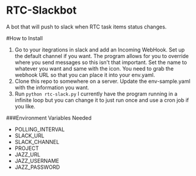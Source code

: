 # RTC-Slackbot
A bot that will push to slack when RTC task items status changes.

#How to Install

1. Go to your itegrations in slack and add an Incoming WebHook. Set up the default channel if you want. The program allows for you to override where you send messages so this isn't that important. Set the name to whatever you want and same with the icon. You need to grab the webhook URL so that you can place it into your env.yaml.
2. Clone this repo to somewhere on a server. Update the env-sample.yaml with the information you want. 
3. Run `python rtc-slack.py` I currently have the program running in a infinite loop but you can change it to just run once and use a cron job if you like.

###Environment Variables Needed
* POLLING_INTERVAL
* SLACK_URL
* SLACK_CHANNEL
* PROJECT
* JAZZ_URL
* JAZZ_USERNAME
* JAZZ_PASSWORD
